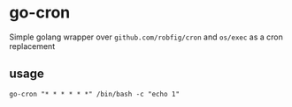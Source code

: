 go-cron
=========

Simple golang wrapper over `github.com/robfig/cron` and `os/exec` as a cron replacement

## usage

`go-cron "* * * * * *" /bin/bash -c "echo 1"`
